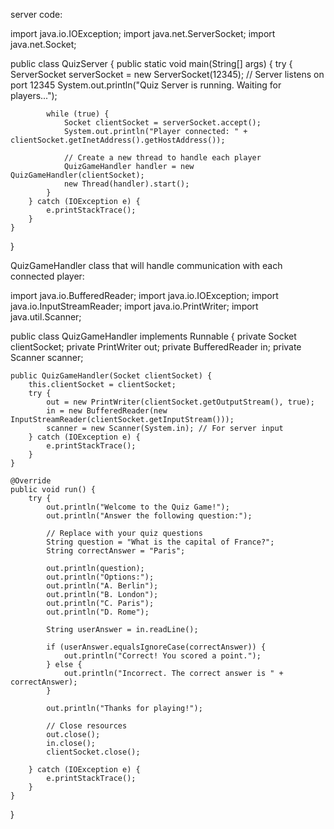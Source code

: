 server code:

import java.io.IOException;
import java.net.ServerSocket;
import java.net.Socket;

public class QuizServer {
    public static void main(String[] args) {
        try {
            ServerSocket serverSocket = new ServerSocket(12345); // Server listens on port 12345
            System.out.println("Quiz Server is running. Waiting for players...");

            while (true) {
                Socket clientSocket = serverSocket.accept();
                System.out.println("Player connected: " + clientSocket.getInetAddress().getHostAddress());
                
                // Create a new thread to handle each player
                QuizGameHandler handler = new QuizGameHandler(clientSocket);
                new Thread(handler).start();
            }
        } catch (IOException e) {
            e.printStackTrace();
        }
    }
}



QuizGameHandler class that will handle communication with each connected player:


import java.io.BufferedReader;
import java.io.IOException;
import java.io.InputStreamReader;
import java.io.PrintWriter;
import java.util.Scanner;

public class QuizGameHandler implements Runnable {
    private Socket clientSocket;
    private PrintWriter out;
    private BufferedReader in;
    private Scanner scanner;

    public QuizGameHandler(Socket clientSocket) {
        this.clientSocket = clientSocket;
        try {
            out = new PrintWriter(clientSocket.getOutputStream(), true);
            in = new BufferedReader(new InputStreamReader(clientSocket.getInputStream()));
            scanner = new Scanner(System.in); // For server input
        } catch (IOException e) {
            e.printStackTrace();
        }
    }

    @Override
    public void run() {
        try {
            out.println("Welcome to the Quiz Game!");
            out.println("Answer the following question:");

            // Replace with your quiz questions
            String question = "What is the capital of France?";
            String correctAnswer = "Paris";

            out.println(question);
            out.println("Options:");
            out.println("A. Berlin");
            out.println("B. London");
            out.println("C. Paris");
            out.println("D. Rome");

            String userAnswer = in.readLine();

            if (userAnswer.equalsIgnoreCase(correctAnswer)) {
                out.println("Correct! You scored a point.");
            } else {
                out.println("Incorrect. The correct answer is " + correctAnswer);
            }

            out.println("Thanks for playing!");

            // Close resources
            out.close();
            in.close();
            clientSocket.close();

        } catch (IOException e) {
            e.printStackTrace();
        }
    }
}

